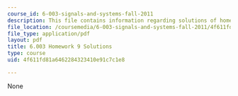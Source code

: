 ```yaml
---
course_id: 6-003-signals-and-systems-fall-2011
description: This file contains information regarding solutions of homework 9.
file_location: /coursemedia/6-003-signals-and-systems-fall-2011/4f611fd81a6462284323410e91c7c1e8_MIT6_003F11_sol09.pdf
file_type: application/pdf
layout: pdf
title: 6.003 Homework 9 Solutions
type: course
uid: 4f611fd81a6462284323410e91c7c1e8

---
```

None